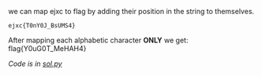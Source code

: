 we can map ejxc to flag by adding their position in the string to themselves. 

`ejxc{T0nY0J_BsUMS4}`

After mapping each alphabetic character **ONLY** we get: flag{Y0uG0T_MeHAH4}

_Code is in [sol.py](sol.py)_
